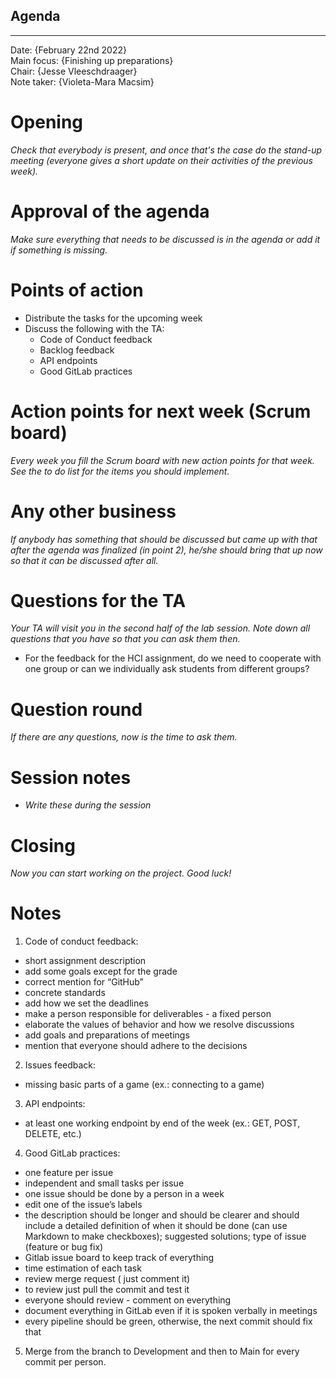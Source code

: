 ## Agenda

---

Date:           {February 22nd 2022}\
Main focus:     {Finishing up preparations}\
Chair:          {Jesse Vleeschdraager}\
Note taker:     {Violeta-Mara Macsim}

# Opening

*Check that everybody is present, and once that's the case do the stand-up meeting (everyone gives a short update on
their activities of the previous week).*

# Approval of the agenda

*Make sure everything that needs to be discussed is in the agenda or add it if something is missing.*

# Points of action

- Distribute the tasks for the upcoming week
- Discuss the following with the TA:
    - Code of Conduct feedback
    - Backlog feedback
    - API endpoints
    - Good GitLab practices

# Action points for next week (Scrum board)

*Every week you fill the Scrum board with new action points for that week. See the to do list for the items you should
implement.*

# Any other business

*If anybody has something that should be discussed but came up with that after the agenda was finalized (in point 2),
he/she should bring that up now so that it can be discussed after all.*

# Questions for the TA

*Your TA will visit you in the second half of the lab session. Note down all questions that you have so that you can ask
them then.*

- For the feedback for the HCI assignment, do we need to cooperate with one group or can we individually ask students
  from different groups?

# Question round

*If there are any questions, now is the time to ask them.*

# Session notes

- *Write these during the session*

# Closing

*Now you can start working on the project. Good luck!*

# Notes
1. Code of conduct feedback:
- short assignment description
- add some goals except for the grade
- correct mention for “GitHub”
- concrete standards
- add how we set the deadlines 
- make a person responsible for deliverables - a fixed person
- elaborate the values of behavior and how we resolve discussions
- add goals and preparations of meetings 
- mention that everyone should adhere to the decisions

2. Issues feedback:
- missing basic parts of a game (ex.: connecting to a game)


3. API endpoints:
- at least one working endpoint by end of the week (ex.: GET, POST, DELETE, etc.)

4. Good GitLab practices:
- one feature per issue
- independent and small tasks per issue
- one issue should be done by a person in a week
- edit one of the issue’s labels
- the description should be longer and should be clearer and should include a detailed definition of when it should be done (can use Markdown to make checkboxes); suggested solutions; type of issue (feature or bug fix)
- Gitlab issue board to keep track of everything
- time estimation of each task
- review merge request ( just comment it)
- to review just pull the commit and test it
- everyone should review - comment on everything
- document everything in GitLab even if it is spoken verbally in meetings
- every pipeline should be green, otherwise, the next commit should fix that

5. Merge from the branch to Development and then to Main for every commit per person.

